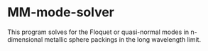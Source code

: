 # MM-mode-solver

This program solves for the Floquet or quasi-normal modes in n-dimensional metallic sphere packings in the long wavelength limit.
